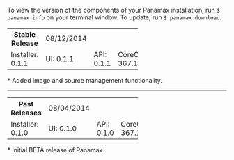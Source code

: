 To view the version of the components of your Panamax installation, run `$ panamax info` on your terminal window. To update, run `$ panamax download`.

<table border=0 style="width:300px">
<tr>
  <th>Stable Release</th>
  <td>08/12/2014</td> 
  <td></td>
  <td></td>
  <td></td>
</tr>
<tr>
  <td>Installer:  0.1.1</td> 
  <td>UI:  0.1.1</td>
  <td>API:  0.1.1</td>
  <td>CoreOS:  367.1.0</td>
  <td>Docker:  1.0.1</td>
</tr>
</table>
* Added image and source management functionality.


***

<table border=0 style="width:300px">
<tr>
  <th>Past Releases</th>
  <td>08/04/2014</td> 
  <td></td>
  <td></td>
  <td></td>
</tr>
<tr>
  <td>Installer:  0.1.0</td> 
  <td>UI:  0.1.0</td>
  <td>API:  0.1.0</td>
  <td>CoreOS:  367.1.0</td>
  <td>Docker:  1.0.1</td>
</tr>
</table>
* Initial BETA release of Panamax.
